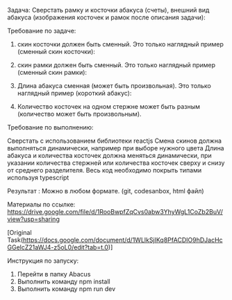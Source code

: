 Задача:
Сверстать рамку и косточки абакуса (счеты), внешний вид абакуса (изображения косточек и рамок после описания задачи):




Требование по задаче:
1) скин косточки должен быть сменный.
Это только наглядный пример (сменный скин косточки):


2) скин рамки должен быть сменный.
Это только наглядный пример (сменный скин рамки):

3) Длина абакуса сменная (может быть произвольная).
Это только наглядный пример (короткий абакус):


4) Количество косточек на одном стержне может быть разным (количество  может быть произвольным).

Требование по выполнению:

Сверстать с использованием библиотеки reactjs
Смена скинов должна выполняться динамически, например при выборе нужного цвета
Длина абакуса и количества косточек должна меняться динамически, при указании количества стержней или количества косточек сверху и снизу от среднего разделителя.
Весь код необходимо покрыть типами используя typescript

Результат :
	Можно в любом формате. (git, codesanbox, html файл)

Материалы по ссылке: https://drive.google.com/file/d/1RooBwpfZqCvs0abw3YhyWgL1CoZb2BuV/view?usp=sharing

[Original Task(https://docs.google.com/document/d/1WLlkSjIKq8PfACDIO9hDJacHcGGelcZ21aWJ4-z5oL0/edit?tab=t.0)]

Инструкция по запуску:
1. Перейти в папку Abacus
2. Выполнить команду npm install
3. Выполнить команду npm run dev